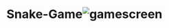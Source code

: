 # Snake-Game![gamescreen](https://user-images.githubusercontent.com/102979636/226078086-1f19d254-65d2-4899-af22-58386e717d15.png)
